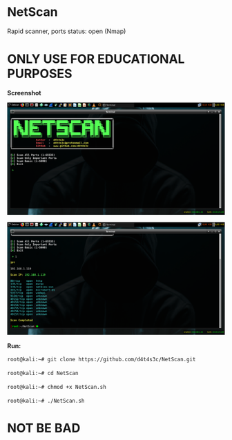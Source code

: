 # NetScan
Rapid scanner, ports status: open (Nmap)

# ONLY USE FOR EDUCATIONAL PURPOSES

**Screenshot**

![](/screenshot/1.png)

![](/screenshot/2.png)

**Run:**
```
root@kali:~# git clone https://github.com/d4t4s3c/NetScan.git

root@kali:~# cd NetScan

root@kali:~# chmod +x NetScan.sh

root@kali:~# ./NetScan.sh
```

# NOT BE BAD

